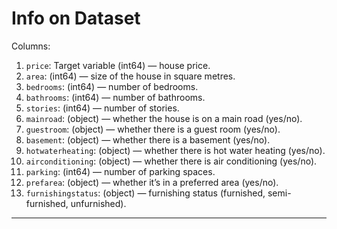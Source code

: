 # Info on Dataset

Columns:

1. `price`: Target variable (int64) — house price.
2. `area`: (int64) — size of the house in square metres.
3. `bedrooms`: (int64) — number of bedrooms.
4. `bathrooms`: (int64) — number of bathrooms.
5. `stories`: (int64) — number of stories.
6. `mainroad`: (object) — whether the house is on a main road (yes/no).
7. `guestroom`: (object) — whether there is a guest room (yes/no).
8. `basement`: (object) — whether there is a basement (yes/no).
9. `hotwaterheating`: (object) — whether there is hot water heating (yes/no).
10. `airconditioning`: (object) — whether there is air conditioning (yes/no).
11. `parking`: (int64) — number of parking spaces.
12. `prefarea`: (object) — whether it’s in a preferred area (yes/no).
13. `furnishingstatus`: (object) — furnishing status (furnished, semi-furnished, unfurnished).

---
